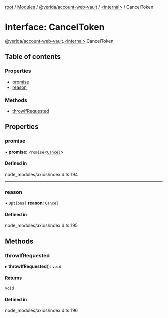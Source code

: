 [root](../README.md) / [Modules](../modules.md) / [@verida/account-web-vault](../modules/verida_account_web_vault.md) / [<internal\>](../modules/verida_account_web_vault._internal_.md) / CancelToken

# Interface: CancelToken

[@verida/account-web-vault](../modules/verida_account_web_vault.md).[<internal\>](../modules/verida_account_web_vault._internal_.md).CancelToken

## Table of contents

### Properties

- [promise](verida_account_web_vault._internal_.CancelToken.md#promise)
- [reason](verida_account_web_vault._internal_.CancelToken.md#reason)

### Methods

- [throwIfRequested](verida_account_web_vault._internal_.CancelToken.md#throwifrequested)

## Properties

### promise

• **promise**: `Promise`<[`Cancel`](verida_account_web_vault._internal_.Cancel.md)\>

#### Defined in

node_modules/axios/index.d.ts:194

___

### reason

• `Optional` **reason**: [`Cancel`](verida_account_web_vault._internal_.Cancel.md)

#### Defined in

node_modules/axios/index.d.ts:195

## Methods

### throwIfRequested

▸ **throwIfRequested**(): `void`

#### Returns

`void`

#### Defined in

node_modules/axios/index.d.ts:196
